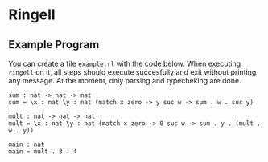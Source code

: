 # Ringell

## Example Program

You can create a file `example.rl` with the code below. When executing `ringell` on it, all steps should execute succesfully and exit without printing any message. At the moment, only parsing and typecheking are done.

```
sum : nat -> nat -> nat
sum = \x : nat \y : nat (match x zero -> y suc w -> sum . w . suc y)

mult : nat -> nat -> nat
mult = \x : nat \y : nat (match x zero -> 0 suc w -> sum . y . (mult . w . y))

main : nat
main = mult . 3 . 4
```
